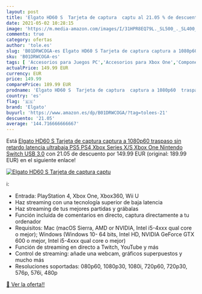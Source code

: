```yaml
---
layout: post
title: 'Elgato HD60 S  Tarjeta de captura  captu al 21.05 % de descuento'
date: 2021-05-02 10:28:15
image: 'https://m.media-amazon.com/images/I/31HPR8EQ79L._SL500_._SL400_.jpg'
comments: true
category: ofertas
author: 'tole.es'
slug: 'B01DRWCOGA-es Elgato HD60 S Tarjeta de captura captura a 1080p60...'
sku: 'B01DRWCOGA-es'
tags: [ 'Accesorios para Juegos PC','Accesorios para Xbox One','Componentes','Dispositivos externos','Hardware y juegos para PlayStation 4','Hardware y juegos para Xbox One','Informática','Juegos y Accesorios para PC','Sintonizadores de televisión externos','Videojuegos','elgato','nintendo','ps4','ps5','xbox', ]
actualPrice: 149.99 EUR
currency: EUR
price: 149.99
comparePrice: 189.99 EUR
prodname: 'Elgato HD60 S  Tarjeta de captura  captura a 1080p60  traspaso sin retardo  latencia ultrabaja  PS5  PS4  Xbox Series X/S  Xbox One  Nintendo Switch  USB 3.0'
country: 'es'
flag: '🇪🇸'
brand: 'Elgato'
buyurl: 'https://www.amazon.es/dp/B01DRWCOGA/?tag=tolees-21'
descuento: '21.05'
average: '144.716666666667'
---
```


Está [Elgato HD60 S  Tarjeta de captura  captura a 1080p60  traspaso sin retardo  latencia ultrabaja  PS5  PS4  Xbox Series X/S  Xbox One  Nintendo Switch  USB 3.0](https://www.amazon.es/dp/B01DRWCOGA/?tag=tolees-21) con 21.05 de descuento por 149.99 EUR (original: 189.99 EUR) en el siguiente enlace!

[![Elgato HD60 S  Tarjeta de captura  captu](https://m.media-amazon.com/images/I/31HPR8EQ79L._SL500_._SL400_.jpg)](https://www.amazon.es/dp/B01DRWCOGA/?tag=tolees-21)

ℹ️:

- Entrada: PlayStation 4, Xbox One, Xbox360, Wii U
- Haz streaming con una tecnología superior de baja latencia
- Haz streaming de tus mejores partidas y grábalas
- Función incluida de comentarios en directo, captura directamente a tu ordenador
- Requisitos: Mac (macOS Sierra, AMD or NVIDIA, Intel i5-4xxx qual core o mejor); Windows (Windows 10- 64 bits, Intel HD, NVIDIA GeForce GTX 600 o mejor, Intel i5-4xxx qual core o mejor)
- Función de streaming en directo a Twitch, YouTube y más
- Control de streaming: añade una webcam, gráficos superpuestos y mucho más
- Resoluciones soportadas: 080p60, 1080p30, 1080i, 720p60, 720p30, 576p, 576i, 480p

[🛒 Ver la oferta!!](https://www.amazon.es/dp/B01DRWCOGA/?tag=tolees-21)

